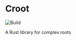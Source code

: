 # Croot

![Build](https://img.shields.io/github/actions/workflow/status/Ross-Morgan/croot/rust.yml?style=plastic)

A Rust library for complex roots